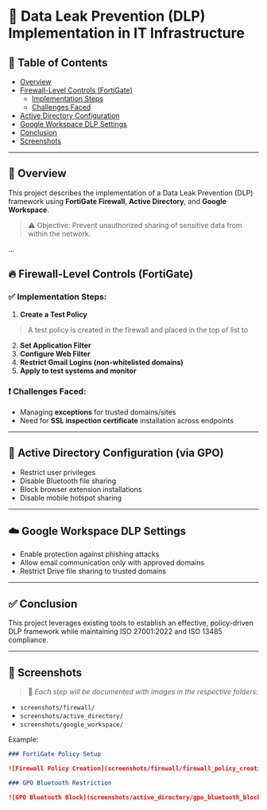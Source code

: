 # 🔐 Data Leak Prevention (DLP) Implementation in IT Infrastructure

## 📌 Table of Contents
- [Overview](#overview)
- [Firewall-Level Controls (FortiGate)](#firewall-level-controls-fortigate)
  - [Implementation Steps](#implementation-steps)
  - [Challenges Faced](#challenges-faced)
- [Active Directory Configuration](#active-directory-configuration)
- [Google Workspace DLP Settings](#google-workspace-dlp-settings)
- [Conclusion](#conclusion)
- [Screenshots](#screenshots)

---

## 📘 Overview

This project describes the implementation of a Data Leak Prevention (DLP) framework using **FortiGate Firewall**, **Active Directory**, and **Google Workspace**.

> ⚠️ Objective: Prevent unauthorized sharing of sensitive data from within the network.

...

## 🔥 Firewall-Level Controls (FortiGate)

### ✅ Implementation Steps:
1. **Create a Test Policy**

> A test policy is created in the firewall and placed in the top of list to

2. **Set Application Filter**
3. **Configure Web Filter**
4. **Restrict Gmail Logins (non-whitelisted domains)**
5. **Apply to test systems and monitor**

### ❗ Challenges Faced:
- Managing **exceptions** for trusted domains/sites
- Need for **SSL inspection certificate** installation across endpoints

---

## 🧩 Active Directory Configuration (via GPO)

- Restrict user privileges
- Disable Bluetooth file sharing
- Block browser extension installations
- Disable mobile hotspot sharing

---

## ☁️ Google Workspace DLP Settings

- Enable protection against phishing attacks
- Allow email communication only with approved domains
- Restrict Drive file sharing to trusted domains

---

## ✅ Conclusion

This project leverages existing tools to establish an effective, policy-driven DLP framework while maintaining ISO 27001:2022 and ISO 13485 compliance.

---

## 📸 Screenshots

> 📝 _Each step will be documented with images in the respective folders:_

- `screenshots/firewall/`
- `screenshots/active_directory/`
- `screenshots/google_workspace/`

Example:

```markdown
### FortiGate Policy Setup

![Firewall Policy Creation](screenshots/firewall/firewall_policy_creation.png)

### GPO Bluetooth Restriction

![GPO Bluetooth Block](screenshots/active_directory/gpo_bluetooth_block.png)

